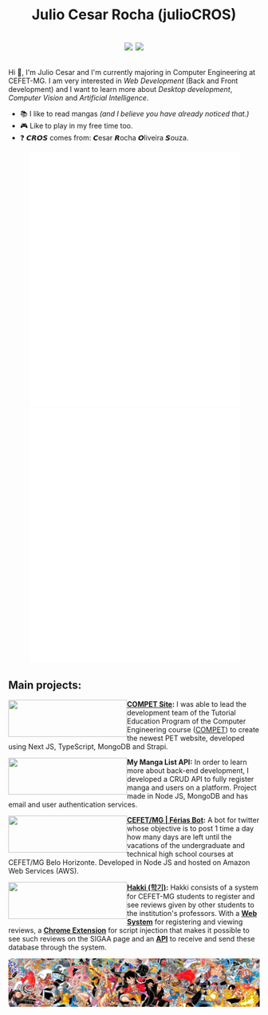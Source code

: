 <h1 align="center">Julio Cesar Rocha (julioCROS) </br>
<p align="center">
<a href="https://www.linkedin.com/in/juliocros/"><img src="https://img.shields.io/badge/LinkedIn-0077B5?style=for-the-badge&logo=linkedin&logoColor=white"/></a>
<a href="mailto:julio.1009@hotmail.com"><img src="https://img.shields.io/badge/Microsoft_Outlook-0078D4?style=for-the-badge&logo=microsoft-outlook&logoColor=white"/></a>
</p></h1>

Hi 👋, I'm Julio Cesar and I'm currently majoring in Computer Engineering at CEFET-MG. I am very interested in _Web Development_ (Back and Front development) and I want to learn more about _Desktop development_, _Computer Vision_ and _Artificial Intelligence_.

- 📚 I like to read mangas _(and I believe you have already noticed that.)_
- 🎮 Like to play in my free time too.
- ❓ <b>𝘾𝙍𝙊𝙎</b> comes from: <b>𝘾</b>esar <b>𝙍</b>ocha <b>𝙊</b>liveira <b>𝙎</b>ouza.

<p align = "center">
<img width="421" height="510" alt="General Stats" src="https://github.com/julioCROS/julioCROS/blob/main/general.svg?p">
<img width="421" height="510" alt="Anime and Music Stats" src="https://github.com/julioCROS/julioCROS/blob/main/anilist_spotify.svg?p">
</p>

## Main projects:
<a href="https://github.com/competdev/compet_site">
  <img align="left" width="238" height="74" src="https://i.ibb.co/Sxsmv8C/COMPET-SITE-Github-placeholder.png"/>
</a>

**[COMPET Site](https://compet.vercel.app):** I was able to lead the development team of the Tutorial Education Program of the Computer Engineering course ([COMPET](https://www.instagram.com/compet.cefet/)) to create the newest PET website, developed using Next JS, TypeScript, MongoDB and Strapi.


<a href="https://github.com/julioCROS/MyMangaList-API">
  <img align="left" width="238" height="74" src="https://i.ibb.co/vvn53dp/MML-Github-placeholder.png"/>
</a>

**My Manga List API:** In order to learn more about back-end development, I developed a CRUD API to fully register manga and users on a platform. Project made in Node JS, MongoDB and has email and user authentication services.

<a href="https://github.com/julioCROS/Ferias-CEFETMG">
  <img align="left" width="238" height="74" src="https://i.ibb.co/tbGQ8g5/Ferias-CEFETMG-Github-placeholder.png"/>
</a>

**[CEFET/MG | Férias Bot](https://twitter.com/FeriasCEFETMG):** A bot for twitter whose objective is to post 1 time a day how many days are left until the vacations of the undergraduate and technical high school courses at CEFET/MG Belo Horizonte. Developed in Node JS and hosted on Amazon Web Services (AWS).

<a href="https://github.com/julioCROS/Hakki-Extension">
  <img align="left" width="238" height="74" src="https://i.ibb.co/sgfsX4d/Hakki-Github-placeholder.png"/>
</a>

**[Hakki (학기)](https://hakki.vercel.app):** Hakki consists of a system for CEFET-MG students to register and see reviews  given by other students to the institution's professors. With a **[Web System](https://github.com/julioCROS/Hakki-Web)** for registering and viewing reviews, a **[Chrome Extension](https://github.com/julioCROS/Hakki-Extension)** for script injection that makes it possible to see such reviews on the SIGAA page and an **[API](https://github.com/julioCROS/Hakki-API)** to receive and send these database through the system.

[<img align="center" alt="One Piece :3" src="https://github.com/julioCROS/julioCROS/blob/main/horizontal-wallpaper.png">](https://i.ibb.co/Yd3fsGJ/one-piece-wallpaper.png)
